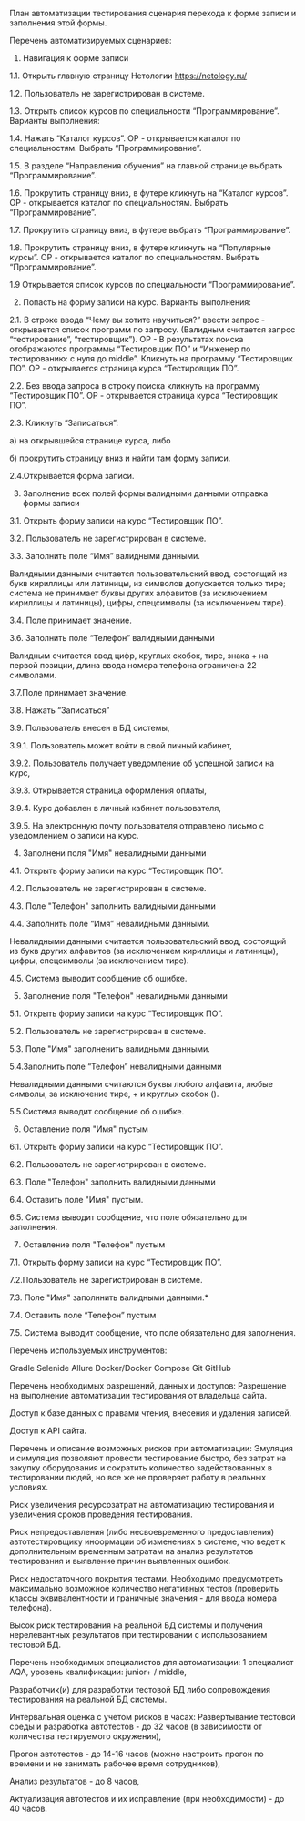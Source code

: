 План автоматизации тестирования сценария перехода к форме записи и заполнения этой формы.

Перечень автоматизируемых сценариев:

1. Навигация к форме записи

1.1. Открыть главную страницу Нетологии https://netology.ru/

1.2. Пользователь не зарегистрирован в системе.

1.3. Открыть список курсов по специальности “Программирование”. Варианты выполнения:

1.4. Нажать “Каталог курсов”. ОР - открывается каталог по специальностям. Выбрать “Программирование”.

1.5. В разделе “Направления обучения” на главной странице выбрать “Программирование”.

1.6. Прокрутить страницу вниз, в футере кликнуть на “Каталог курсов”. ОР - открывается каталог по специальностям. Выбрать “Программирование”.

1.7. Прокрутить страницу вниз, в футере выбрать “Программирование”.

1.8. Прокрутить страницу вниз, в футере кликнуть на “Популярные курсы”. ОР - открывается каталог по специальностям. Выбрать “Программирование”.

1.9 Открывается список курсов по специальности “Программирование”.

2. Попасть на форму записи на курс. Варианты выполнения:

2.1. В строке ввода “Чему вы хотите научиться?” ввести запрос - открывается список программ по запросу. (Валидным считается запрос “тестирование”, “тестировщик”). ОР - В результатах поиска отображаются программы “Тестировщик ПО” и “Инженер по тестированию: с нуля до middle”. Кликнуть на программу “Тестировщик ПО”. ОР - открывается страница курса “Тестировщик ПО”.

2.2. Без ввода запроса в строку поиска кликнуть на программу “Тестировщик ПО”. ОР - открывается страница курса “Тестировщик ПО”.

2.3. Кликнуть “Записаться”:

а) на открывшейся странице курса, либо

б) прокрутить страницу вниз и найти там форму записи.

2.4.Открывается форма записи.

3. Заполнение всех полей формы валидными данными отправка формы записи

3.1. Открыть форму записи на курс “Тестировщик ПО”.

3.2. Пользователь не зарегистрирован в системе.

3.3. Заполнить поле “Имя” валидными данными.

Валидными данными считается пользовательский ввод, состоящий из букв кириллицы или латиницы, из символов допускается только тире; система не принимает буквы других алфавитов (за исключением кириллицы и латиницы), цифры, спецсимволы (за исключением тире).

3.4. Поле принимает значение.

3.6. Заполнить поле “Телефон” валидными данными

Валидным считается ввод цифр, круглых скобок, тире, знака + на первой позиции, длина ввода номера телефона ограничена 22 символами.

3.7.Поле принимает значение.

3.8. Нажать “Записаться”

3.9. Пользователь внесен в БД системы,

3.9.1. Пользователь может войти в свой личный кабинет,

3.9.2. Пользователь получает уведомление об успешной записи на курс,

3.9.3. Открывается страница оформления оплаты,

3.9.4. Курс добавлен в личный кабинет пользователя,

3.9.5. На электронную почту пользователя отправлено письмо с уведомлением о записи на курс.

4. Заполнени поля "Имя" невалидными данными

4.1. Открыть форму записи на курс “Тестировщик ПО”.

4.2. Пользователь не зарегистрирован в системе.

4.3. Поле "Телефон" заполнить валидными данными

4.4. Заполнить поле “Имя” невалидными данными.

Невалидными данными считается пользовательский ввод, состоящий из букв других алфавитов (за исключением кириллицы и латиницы), цифры, спецсимволы (за исключением тире).

4.5. Система выводит сообщение об ошибке.

 5. Заполнение поля "Телефон" невалидными данными

5.1. Открыть форму записи на курс “Тестировщик ПО”.

5.2. Пользователь не зарегистрирован в системе.

5.3. Поле "Имя" заполненить валидными данными.

5.4.Заполнить поле “Телефон” невалидными данными

Невалидными данными считаются буквы любого алфавита, любые символы, за исключение тире, + и круглых скобок ().

5.5.Система выводит сообщение об ошибке.

6. Оставление поля "Имя" пустым

6.1. Открыть форму записи на курс “Тестировщик ПО”.

6.2. Пользователь не зарегистрирован в системе.

6.3. Поле "Телефон" заполнить валидными данными

6.4. Оставить поле "Имя" пустым.

6.5. Система выводит сообщение, что поле обязательно для заполнения.

7. Оставление поля "Телефон" пустым

7.1. Открыть форму записи на курс “Тестировщик ПО”.

7.2.Пользователь не зарегистрирован в системе.

7.3. Поле "Имя" заполннить валидными данными.*

7.4. Оставить поле “Телефон” пустым

7.5. Система выводит сообщение, что поле обязательно для заполнения.

Перечень используемых инструментов:

 Gradle
 Selenide
 Allure
 Docker/Docker
 Compose Git
 GitHub 

Перечень необходимых разрешений, данных и доступов:
Разрешение на выполнение автоматизации тестирования от владельца сайта.

Доступ к базе данных с правами чтения, внесения и удаления записей.

Доступ к API сайта.

Перечень и описание возможных рисков при автоматизации:
Эмуляция и симуляция позволяют провести тестирование быстро, без затрат на закупку оборудования и сократить количество задействованных в тестировании людей, но все же не проверяет работу в реальных условиях.

Риск увеличения ресурсозатрат на автоматизацию тестирования и увеличения сроков проведения тестирования.

Риск непредоставления (либо несвоевременного предоставления) автотестировщику информации об изменениях в системе, что ведет к дополнительным временным затратам на анализ результатов тестирования и выявление причин выявленных ошибок.

Риск недостаточного покрытия тестами. Необходимо предусмотреть максимально возможное количество негативных тестов (проверить классы эквивалентности и граничные значения - для ввода номера телефона).

Высок риск тестирования на реальной БД системы и получения нерелевантных результатов при тестировании с использованием тестовой БД.

Перечень необходимых специалистов для автоматизации:
1 специалист AQA, уровень квалификации: junior+ / middle,

Разработчик(и) для разработки тестовой БД либо сопровождения тестирования на реальной БД системы.

Интервальная оценка с учетом рисков в часах:
Развертывание тестовой среды и разработка автотестов - до 32 часов (в зависимости от количества тестируемого окружения),

Прогон автотестов - до 14-16 часов (можно настроить прогон по времени и не занимать рабочее время сотрудников),

Анализ результатов - до 8 часов,

Актуализация автотестов и их исправление (при необходимости) - до 40 часов.
